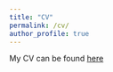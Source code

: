 ```yaml
---
title: "CV"
permalink: /cv/
author_profile: true
---
```

 My CV can be found 
 <a href = "assets/documents/Taboni_CV_6_16_23.pdf"> here </a>

